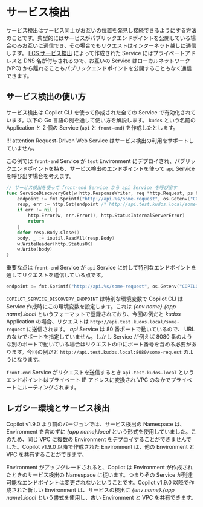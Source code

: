 # サービス検出

サービス検出はサービス同士がお互いの位置を発見し接続できるようにする方法のことです。典型的にはサービスがパブリックエンドポイントを公開している場合のみお互いに通信でき、その場合でもリクエストはインターネット越しに通信します。 [ECS サービス検出](https://docs.aws.amazon.com/ja_jp/AmazonECS/latest/developerguide/service-discovery.html) によって作成された Service にはプライベートアドレスと DNS 名が付与されるので、お互いの Service はローカルネットワーク (VPC) から離れることもパブリックエンドポイントを公開することもなく通信できます。

## サービス検出の使い方

サービス検出は Copilot CLI を使って作成された全ての Service で有効化されています。以下の Go 言語の例を通して使い方を解説します。 `kudos` という名前の Application と 2 個の Service (`api` と `front-end`) を作成したとします。

!!! attention
    Request-Driven Web Service はサービス検出の利用をサポートしていません。

この例では `front-end` Service が `test` Environment にデプロイされ、パブリックエンドポイントを持ち、サービス検出のエンドポイントを使って `api` Service を呼び出す場合を考えます。

```go
// サービス検出を使って front-end Service から api Service を呼び出す
func ServiceDiscoveryGet(w http.ResponseWriter, req *http.Request, ps httprouter.Params) {
    endpoint := fmt.Sprintf("http://api.%s/some-request", os.Getenv("COPILOT_SERVICE_DISCOVERY_ENDPOINT"))
    resp, err := http.Get(endpoint /* http://api.test.kudos.local/some-request */)
    if err != nil {
        http.Error(w, err.Error(), http.StatusInternalServerError)
        return
    }
    defer resp.Body.Close()
    body, _ := ioutil.ReadAll(resp.Body)
    w.WriteHeader(http.StatusOK)
    w.Write(body)
}
```

重要な点は `front-end` Service が `api` Service に対して特別なエンドポイントを通してリクエストを送信している点です。

```go
endpoint := fmt.Sprintf("http://api.%s/some-request", os.Getenv("COPILOT_SERVICE_DISCOVERY_ENDPOINT"))
```

`COPILOT_SERVICE_DISCOVERY_ENDPOINT` は特別な環境変数で Copilot CLI は Service 作成時にこの環境変数を設定します。これは _{env name}.{app name}.local_ というフォーマットで登録されており、今回の例だと _kudos_ Application の場合、リクエストは `http://api.test.kudos.local/some-request` に送信されます。 _api_ Service は 80 番ポートで動いているので、 URL のなかでポートを指定していません。しかし Service が例えば 8080 番のような別のポートで動いている場合はリクエストの中にポート番号を含める必要があります。今回の例だと `http://api.test.kudos.local:8080/some-request` のようになります。

`front-end` Service がリクエストを送信するとき `api.test.kudos.local` というエンドポイントはプライベート IP アドレスに変換され VPC のなかでプライベートにルーティングされます。

## レガシー環境とサービス検出

Copilot v1.9.0 より前のバージョンでは、サービス検出の Namespace は、Environment を含めずに _{app name}.local_ という形式を使用していました。このため、同じ VPC に複数の Environment をデプロイすることができませんでした。Copilot v1.9.0 以降で作成された Environment は、他の Environment と VPC を共有することができます。

Environment がアップグレードされると、Copilot は Environment が作成されたときのサービス検出の Namespace に従います。つまりその Service が到達可能なエンドポイントは変更されないということです。Copilot v1.9.0 以降で作成された新しい Environment は、サービスの検出に _{env name}.{app name}.local_ という書式を使用し、古い Environment と VPC を共有できます。

